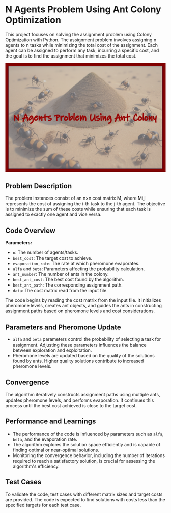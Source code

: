 # N Agents Problem Using Ant Colony Optimization

This project focuses on solving the assignment problem using Colony Optimization with Python. The assignment problem involves assigning n agents to n tasks while minimizing the total cost of the assignment. Each agent can be assigned to perform any task, incurring a specific cost, and the goal is to find the assignment that minimizes the total cost.

![](pic.png)

## Problem Description

The problem instances consist of an n×n cost matrix M, where Mi,j represents the cost of assigning the i-th task to the j-th agent. The objective is to minimize the sum of these costs while ensuring that each task is assigned to exactly one agent and vice versa.

## Code Overview

**Parameters:**
- `n`: The number of agents/tasks.
- `best_cost`: The target cost to achieve.
- `evaporation_rate`: The rate at which pheromone evaporates.
- `alfa` and `beta`: Parameters affecting the probability calculation.
- `ant_number`: The number of ants in the colony.
- `best_ant_cost`: The best cost found by the algorithm.
- `best_ant_path`: The corresponding assignment path.
- `data`: The cost matrix read from the input file.

The code begins by reading the cost matrix from the input file. It initializes pheromone levels, creates ant objects, and guides the ants in constructing assignment paths based on pheromone levels and cost considerations.

## Parameters and Pheromone Update

- `alfa` and `beta` parameters control the probability of selecting a task for assignment. Adjusting these parameters influences the balance between exploration and exploitation.
- Pheromone levels are updated based on the quality of the solutions found by ants. Higher quality solutions contribute to increased pheromone levels.

## Convergence

The algorithm iteratively constructs assignment paths using multiple ants, updates pheromone levels, and performs evaporation. It continues this process until the best cost achieved is close to the target cost.

## Performance and Learnings

- The performance of the code is influenced by parameters such as `alfa`, `beta`, and the evaporation rate.
- The algorithm explores the solution space efficiently and is capable of finding optimal or near-optimal solutions.
- Monitoring the convergence behavior, including the number of iterations required to reach a satisfactory solution, is crucial for assessing the algorithm's efficiency.

## Test Cases

To validate the code, test cases with different matrix sizes and target costs are provided. The code is expected to find solutions with costs less than the specified targets for each test case.

